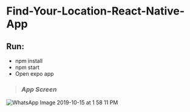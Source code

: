 # Find-Your-Location-React-Native-App

## Run: 
- npm install
- npm start
- Open expo app


> ### _App Screen_


![WhatsApp Image 2019-10-15 at 1 58 11 PM](https://user-images.githubusercontent.com/16780966/66825594-fe5fc200-ef63-11e9-9653-6f2085e2cf24.jpeg)

